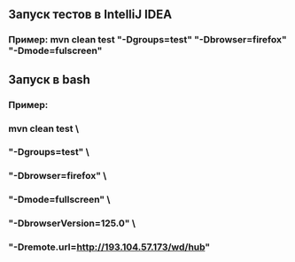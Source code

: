 ## Запуск тестов в IntelliJ IDEA
### Пример: mvn clean test "-Dgroups=test" "-Dbrowser=firefox" "-Dmode=fulscreen"


## Запуск в bash
### Пример:
### mvn clean test \
### "-Dgroups=test" \
### "-Dbrowser=firefox" \
### "-Dmode=fullscreen" \
### "-DbrowserVersion=125.0" \
### "-Dremote.url=http://193.104.57.173/wd/hub"
